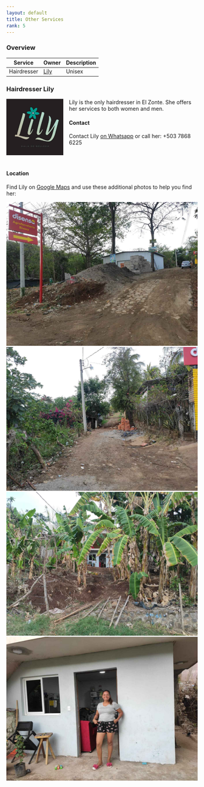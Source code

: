 ```yaml
---
layout: default
title: Other Services
rank: 5
---
```


### Overview

| Service | Owner | Description |
| --- | --- | --- |
| Hairdresser | [Lily](#hairdresser-lily) | Unisex |

### Hairdresser Lily

![lily-logo](assets/lily/LilyLogo.jpg) 
<style>img[alt=lily-logo] { width: 150px; float: left; margin: 0px 15px 20px 0px;}</style>

Lily is the only hairdresser in El Zonte.
She offers her services to both women and men.

#### Contact
Contact Lily [on Whatsapp](https://wa.me/+50378686225) or call her: +503 7868 6225

<!-- stop floating left -->
<div style="clear:both;"></div>

#### Location
Find Lily on [Google Maps](https://goo.gl/maps/VmkFa4tDGWbTtS8v7) and use these additional photos to help you find her:

![](assets/lily/LilySignSmall.jpg)
![](assets/lily/LilyStreetSmall.jpg)
![](assets/lily/LilyCasaSmall.jpg)
![](assets/lily/LilyStudioSmall.jpg)




